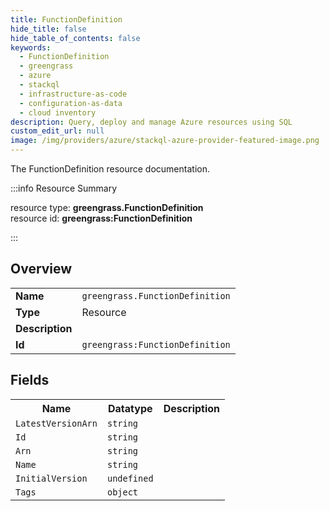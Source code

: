 ```yaml
---
title: FunctionDefinition
hide_title: false
hide_table_of_contents: false
keywords:
  - FunctionDefinition
  - greengrass
  - azure
  - stackql
  - infrastructure-as-code
  - configuration-as-data
  - cloud inventory
description: Query, deploy and manage Azure resources using SQL
custom_edit_url: null
image: /img/providers/azure/stackql-azure-provider-featured-image.png
---
```

The FunctionDefinition resource documentation.

:::info Resource Summary

<div class="row">
<div class="providerDocColumn">
<span>resource type:&nbsp;<b>greengrass.FunctionDefinition</b></span><br />
<span>resource id:&nbsp;<b>greengrass:FunctionDefinition</b></span><br />
</div>
</div>

:::

## Overview
<table><tbody>
<tr><td><b>Name</b></td><td><code>greengrass.FunctionDefinition</code></td></tr>
<tr><td><b>Type</b></td><td>Resource</td></tr>
<tr><td><b>Description</b></td><td></td></tr>
<tr><td><b>Id</b></td><td><code>greengrass:FunctionDefinition</code></td></tr>
</tbody></table>

## Fields
<table><tbody>
<tr><th>Name</th><th>Datatype</th><th>Description</th></tr>
<tr><td><code>LatestVersionArn</code></td><td><code>string</code></td><td></td></tr><tr><td><code>Id</code></td><td><code>string</code></td><td></td></tr><tr><td><code>Arn</code></td><td><code>string</code></td><td></td></tr><tr><td><code>Name</code></td><td><code>string</code></td><td></td></tr><tr><td><code>InitialVersion</code></td><td><code>undefined</code></td><td></td></tr><tr><td><code>Tags</code></td><td><code>object</code></td><td></td></tr>
</tbody></table>